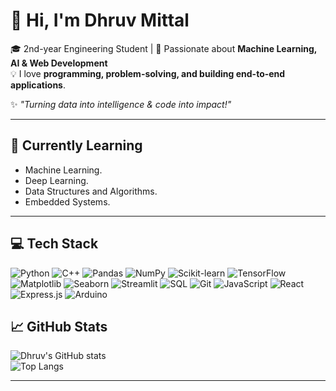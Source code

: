 # 👋 Hi, I'm Dhruv Mittal

🎓 2nd-year Engineering Student | 🤖 Passionate about **Machine Learning, AI & Web Development**  
💡 I love **programming, problem-solving, and building end-to-end applications**.  

✨ *"Turning data into intelligence & code into impact!"*  

---

## 🧠 Currently Learning
- Machine Learning.
- Deep Learning.
- Data Structures and Algorithms.
- Embedded Systems.

---

## 💻 Tech Stack

![Python](https://img.shields.io/badge/Python-3776AB?style=for-the-badge&logo=python&logoColor=white)
![C++](https://img.shields.io/badge/C++-00599C?style=for-the-badge&logo=c%2B%2B&logoColor=white)
![Pandas](https://img.shields.io/badge/Pandas-150458?style=for-the-badge&logo=pandas&logoColor=white)
![NumPy](https://img.shields.io/badge/NumPy-013243?style=for-the-badge&logo=numpy&logoColor=white)
![Scikit-learn](https://img.shields.io/badge/Scikit--Learn-F7931E?style=for-the-badge&logo=scikit-learn&logoColor=white)
![TensorFlow](https://img.shields.io/badge/TensorFlow-FF6F00?style=for-the-badge&logo=tensorflow&logoColor=white)
![Matplotlib](https://img.shields.io/badge/Matplotlib-11557C?style=for-the-badge&logo=matplotlib&logoColor=white)
![Seaborn](https://img.shields.io/badge/Seaborn-6A5ACD?style=for-the-badge&logo=python&logoColor=white)
![Streamlit](https://img.shields.io/badge/Streamlit-FF4B4B?style=for-the-badge&logo=streamlit&logoColor=white)
![SQL](https://img.shields.io/badge/SQL-003B57?style=for-the-badge&logo=postgresql&logoColor=white)
![Git](https://img.shields.io/badge/Git-F05032?style=for-the-badge&logo=git&logoColor=white)
![JavaScript](https://img.shields.io/badge/JavaScript-F7DF1E?style=for-the-badge&logo=javascript&logoColor=black)
![React](https://img.shields.io/badge/React-20232A?style=for-the-badge&logo=react&logoColor=61DAFB)
![Express.js](https://img.shields.io/badge/Express.js-000000?style=for-the-badge&logo=express&logoColor=white)
![Arduino](https://img.shields.io/badge/Arduino_IDE-00979D?style=for-the-badge&logo=arduino&logoColor=white)



## 📈 GitHub Stats
![Dhruv's GitHub stats](https://github-readme-stats.vercel.app/api?username=dhruvmittal41&show_icons=true&theme=tokyonight)  
![Top Langs](https://github-readme-stats.vercel.app/api/top-langs/?username=dhruvmittal41&layout=compact&theme=tokyonight)

---

